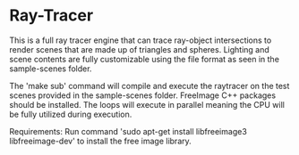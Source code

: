 # Ray-Tracer
This is a full ray tracer engine that can trace ray-object intersections to render scenes that are made up of triangles and spheres. Lighting and scene contents are fully customizable using the file format as seen in the sample-scenes folder.

The 'make sub' command will compile and execute the raytracer on the test scenes provided in the sample-scenes folder. FreeImage C++ packages should be installed. The loops will execute in parallel meaning the CPU will be fully utilized during execution.

Requirements:
Run command 'sudo apt-get install libfreeimage3 libfreeimage-dev' to install the free image library.
